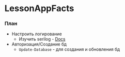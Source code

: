# LessonAppFacts

### План
* Настроить логирование
    * Изучить serilog - [Docs](https://github.com/serilog/serilog-aspnetcore)
* Авторизация/Создание бд
    * `Update-Database` - для создания и обновления бд